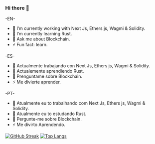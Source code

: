 ### Hi there 👋

 -EN-   
 
- 🔭 I’m currently working with Next Js, Ethers js, Wagmi & Solidity.
- 🌱 I’m currently learning Rust.
- 💬 Ask me about Blockchain.
- ⚡ Fun fact: learn.

-ES- 
   
- 🔭 Actualmente trabajando con Next Js, Ethers js, Wagmi & Solidity.
- 🌱 Actualemente aprendiendo Rust.
- 💬 Prenguntame sobre Blockchain.
- ⚡ Me divierte aprender.

-PT-
- 🔭 Atualmente eu to trabalhando com Next Js, Ethers js, Wagmi & Solidity.
- 🌱 Atualmente eu to estudando Rust.
- 💬 Pergunte-me sobre Blockchain.
- ⚡ Me divirto Aprendendo.


[![GitHub Streak](https://streak-stats.demolab.com?user=tomi204&theme=dark&hide_border=true)](https://git.io/streak-stats)
[![Top Langs](https://github-readme-stats.vercel.app/api/top-langs/?username=tomi204&layout=compact&theme=dark&hide_border=false)](https://github.com/anuraghazra/github-readme-stats)


